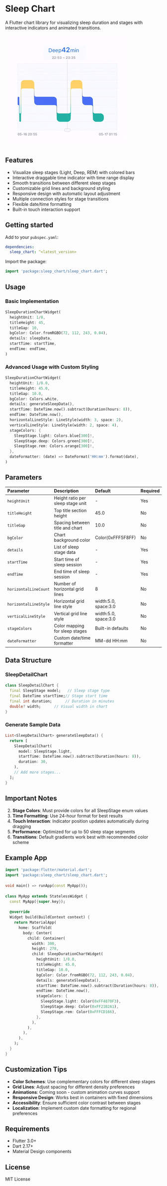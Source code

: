 # Sleep Chart

A Flutter chart library for visualizing sleep duration and stages with interactive indicators and animated transitions.

![](https://raw.githubusercontent.com/Azad-Zhang/my_image/refs/heads/main/sleep_chart.gif)



## Features

- Visualize sleep stages (Light, Deep, REM) with colored bars
- Interactive draggable time indicator with time range display
- Smooth transitions between different sleep stages
- Customizable grid lines and background styling
- Responsive design with automatic layout adjustment
- Multiple connection styles for stage transitions
- Flexible date/time formatting
- Built-in touch interaction support

## Getting started

Add to your `pubspec.yaml`:

```yaml
dependencies:
  sleep_chart: ^<latest_version>
```

Import the package:

```dart
import 'package:sleep_chart/sleep_chart.dart';
```

## Usage

### Basic Implementation

```dart
SleepDurationChartWidget(
  heightUnit: 1/8,
  titleHeight: 45,
  titleGap: 10,
  bgColor: Color.fromRGBO(72, 112, 243, 0.04),
  details: sleepData,
  startTime: startTime,
  endTime: endTime,
)
```

### Advanced Usage with Custom Styling

```dart
SleepDurationChartWidget(
  heightUnit: 1/8.0,
  titleHeight: 45.0,
  titleGap: 10.0,
  bgColor: Colors.white,
  details: generateSleepData(),
  startTime: DateTime.now().subtract(Duration(hours: 8)),
  endTime: DateTime.now(),
  horizontalLineStyle: LineStyle(width: 3, space: 2),
  verticalLineStyle: LineStyle(width: 2, space: 4),
  stageColors: {
    SleepStage.light: Colors.blue[300]!,
    SleepStage.deep: Colors.green[300]!,
    SleepStage.rem: Colors.orange[300]!,
  },
  dateFormatter: (date) => DateFormat('HH:mm').format(date),
)
```

## Parameters

| Parameter             | Description                       | Default              | Required |
| :-------------------- | :-------------------------------- | :------------------- | :------- |
| `heightUnit`          | Height ratio per sleep stage unit | -                    | Yes      |
| `titleHeight`         | Top title section height          | 45.0                 | No       |
| `titleGap`            | Spacing between title and chart   | 10.0                 | No       |
| `bgColor`             | Chart background color            | Color(0xFFF5F8FF)    | No       |
| `details`             | List of sleep stage data          | -                    | Yes      |
| `startTime`           | Start time of sleep session       | -                    | Yes      |
| `endTime`             | End time of sleep session         | -                    | Yes      |
| `horizontalLineCount` | Number of horizontal grid lines   | 8                    | No       |
| `horizontalLineStyle` | Horizontal grid line style        | width:5.0, space:3.0 | No       |
| `verticalLineStyle`   | Vertical grid line style          | width:5.0, space:3.0 | No       |
| `stageColors`         | Color mapping for sleep stages    | Built-in defaults    | No       |
| `dateFormatter`       | Custom date/time formatter        | MM-dd HH:mm          | No       |

## Data Structure

### SleepDetailChart

```dart
class SleepDetailChart {
  final SleepStage model;   // Sleep stage type
  final DateTime startTime;// Stage start time
  final int duration;      // Duration in minutes
  double? width;      // Visual width in chart
}
```

### Generate Sample Data

```dart
List<SleepDetailChart> generateSleepData() {
  return [
    SleepDetailChart(
      model: SleepStage.light,
      startTime: DateTime.now().subtract(Duration(hours: 8)),
      duration: 30,
    ),
    // Add more stages...
  ];
}
```

## Important Notes

2. **Stage Colors**: Must provide colors for all SleepStage enum values
3. **Time Formatting**: Use 24-hour format for best results
4. **Touch Interaction**: Indicator position updates automatically during dragging
5. **Performance**: Optimized for up to 50 sleep stage segments
6. **Transitions**: Default gradients work best with recommended color scheme

## Example App

```dart
import 'package:flutter/material.dart';
import 'package:sleep_chart/sleep_chart.dart';

void main() => runApp(const MyApp());

class MyApp extends StatelessWidget {
  const MyApp({super.key});

  @override
  Widget build(BuildContext context) {
    return MaterialApp(
      home: Scaffold(
        body: Center(
          child: Container(
            width: 300,
            height: 278,
            child: SleepDurationChartWidget(
              heightUnit: 1/8.0,
              titleHeight: 45.0,
              titleGap: 10.0,
              bgColor: Color.fromRGBO(72, 112, 243, 0.04),
              details: generateSleepData(),
              startTime: DateTime.now().subtract(Duration(hours: 8)),
              endTime: DateTime.now(),
              stageColors: {
                SleepStage.light: Color(0xFF4870F3),
                SleepStage.deep: Color(0xFF21B2A1),
                SleepStage.rem: Color(0xFFFCD166),
              },
            ),
          ),
        ),
      ),
    );
  }
}
```

## Customization Tips

- **Color Schemes**: Use complementary colors for different sleep stages
- **Grid Lines**: Adjust spacing for different density preferences
- **Animations**: Coming soon - custom animation curves support
- **Responsive Design**: Works best in containers with fixed dimensions
- **Accessibility**: Ensure sufficient color contrast between stages
- **Localization**: Implement custom date formatting for regional preferences

## Requirements

- Flutter 3.0+
- Dart 2.17+
- Material Design components

## License

MIT License
